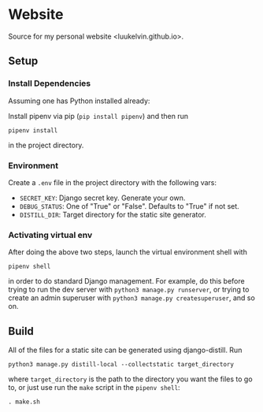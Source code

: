 # Website

Source for my personal website <luukelvin.github.io>. 

## Setup

### Install Dependencies
Assuming one has Python installed already:

Install pipenv via pip (`pip install pipenv`) and then run
```
pipenv install
```
in the project directory.

### Environment
Create a `.env` file in the project directory with the following vars:

- `SECRET_KEY`: Django secret key. Generate your own.
- `DEBUG_STATUS`: One of "True" or "False". Defaults to "True" if not set.
- `DISTILL_DIR`: Target directory for the static site generator.

### Activating virtual env
After doing the above two steps, launch the virtual environment shell with
```
pipenv shell
```
in order to do standard Django management. For example, do this before trying to run the dev server with `python3 manage.py runserver`, or trying to create an admin superuser with `python3 manage.py createsuperuser`, and so on.

## Build
All of the files for a static site can be generated using django-distill. Run
```
python3 manage.py distill-local --collectstatic target_directory
```
where `target_directory` is the path to the directory you want the files to go to,
or just use run the `make` script in the `pipenv shell`:
```
. make.sh
```
